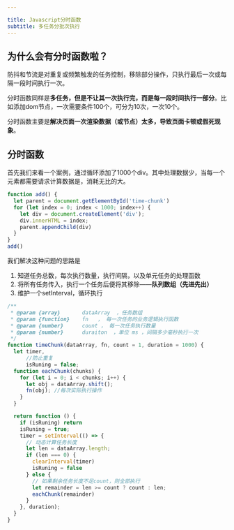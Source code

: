 ```yaml
---

title: Javascript分时函数
subtitle: 多任务分批次执行
---
```


## 为什么会有分时函数啦？

​	防抖和节流是对重复或频繁触发的任务控制，移除部分操作，只执行最后一次或每隔一段时间执行一次。

​	分时函数同样是**多任务，但是不让其一次执行完，而是每一段时间执行一部分**。比如添加dom节点，一次需要条件100个，可分为10次，一次10个。

​	分时函数主要是**解决页面一次渲染数据（或节点）太多，导致页面卡顿或假死现象**。

## 分时函数

首先我们来看一个案例，通过循环添加了1000个div。其中处理数据少，当每一个元素都需要请求计算数据是，消耗无比的大。

```javascript
function add() {
  let parent = document.getElementById('time-chunk')
  for (let index = 0; index < 1000; index++) {
    let div = document.createElement('div');
    div.innerHTML = index;
    parent.appendChild(div)
  }
}
add()
```

我们解决这种问题的思路是

1. 知道任务总数，每次执行数量，执行间隔，以及单元任务的处理函数
2. 将所有任务传入，执行一个任务后便将其移除——**队列数组（先进先出）**
3. 维护一个setInterval，循环执行

```javascript
/**
 * @param {array}       dataArray  ，任务数组
 * @param {function}    fn   ， 每一次任务的业务逻辑执行函数
 * @param {number}      count ， 每一次任务执行数量
 * @param {number}      duraiton  ，单位 ms ，间隔多少毫秒执行一次
 */
function timeChunk(dataArray, fn, count = 1, duration = 1000) {
  let timer,
      //防止重复
      isRuning = false;
  function eachChunk(chunks) {
    for (let i = 0; i < chunks; i++) {
      let obj = dataArray.shift();
      fn(obj); //每次实际执行操作
    }
  }

  return function () {
    if (isRuning) return
    isRuning = true;
    timer = setInterval(() => {
      // 动态计算任务长度
      let len = dataArray.length;
      if (len === 0) {
        clearInterval(timer)
        isRuning = false
      } else {
        // 如果剩余任务长度不足count，则全部执行
        let remainder = len >= count ? count : len;
        eachChunk(remainder)
      }
    }, duration);
  }
}
```


